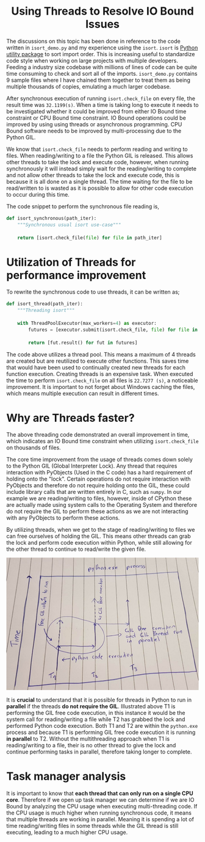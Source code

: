 <div align="center">
  <h1> Using Threads to Resolve IO Bound Issues </h1>
</div>

The discussions on this topic has been done in reference to the code written in `isort_demo.py` and my experience using the `isort`. `isort` is [Python utility package](https://github.com/PyCQA/isort) to sort import order. This is increasing useful to standardize code style when working on large projects with multiple developers. Feeding a industry size codebase with millions of lines of code can be quite time consuming to check and sort all of the imports. `isort_demo.py` contains 9 sample files where I have chained them together to treat them as being multiple thousands of copies, emulating a much larger codebase.


After synchronous execution of running `isort.check_file` on every file, the result time was `32.1199(s)`. When a time is taking long to execute it needs to be investigated whether it could be improved from either IO Bound time constraint or CPU Bound time constraint. IO Bound operations could be improved by using using threads or asynchronous programming. CPU Bound software needs to be improved by multi-processing due to the Python GIL. 

We know that `isort.check_file` needs to perform reading and writing to files. When reading/writing to a file the Python GIL is released. This allows other threads to take the lock and execute code, however, when running synchronously it will instead simply wait for the reading/writing to complete and not allow other threads to take the lock and execute code, this is because it is all done on a single thread. The time waiting for the file to be read/written to is wasted as it is possible to allow for other code execution to occur during this time.

The code snippet to perform the synchronous file reading is,

```python
def isort_synchronous(path_iter):
    """Synchronous usual isort use-case"""
    
    return [isort.check_file(file) for file in path_iter]
```

# Utilization of Threads for performance improvement

To rewrite the synchronous code to use threads, it can be written as;

```python
def isort_thread(path_iter):
    """Threading isort"""

    with ThreadPoolExecutor(max_workers=4) as executor:
        futures = [executor.submit(isort.check_file, file) for file in path_iter]

        return [fut.result() for fut in futures]
```

The code above utilizes a thread pool. This means a maximum of 4 threads are created but are reutilized to execute other functions. This saves time that would have been used to continually created new threads for each function execution. Creating threads is an expensive task. When executed the time to perform `isort.check_file` on all files is `22.7277 (s)`, a noticeable improvement. It is important to not forget about Windows caching the files, which means multiple execution can result in different times.

# Why are Threads faster?

The above threading code demonstrated an overall improvement in time, which indicates an IO Bound time constraint when utilizing `isort.check_file` on thousands of files. 

The core time improvement from the usage of threads comes down solely to the Python GIL (Global Interpreter Lock). Any thread that requires interaction with PyObjects (Used in the C code) has a hard requirement of holding onto the "lock". Certain operations do not require interaction with PyObjects and therefore do not require holding onto the GIL, these could include library calls that are written entirely in C, such as `numpy`. In our example we are reading/writing to files, however, inside of CPython these are actually made using system calls to the Operating System and therefore do not require the GIL to perform these actions as we are not interacting with any PyObjects to perform these actions.

By utilizing threads, when we get to the stage of reading/writing to files we can free ourselves of holding the GIL. This means other threads can grab the lock and perform code execution within Python, while still allowing for the other thread to continue to read/write the given file.

![](../images/threads_1.png)


It is **crucial** to understand that it is possible for threads in Python to run in **parallel** if the threads **do not require the GIL**. Illustrated above T1 is performing the GIL free code execution, in this instance it would be the system call for reading/writing a file while T2 has grabbed the lock and performed Python code execution. Both T1 and T2 are within the `python.exe` process and because T1 is performing GIL free code execution it is running **in parallel** to T2. Without the multithreading approach when T1 is reading/writing to a file, their is no other thread to give the lock and continue performing tasks in parallel, therefore taking longer to complete.

# Task manager analysis

It is important to know that **each thread that can only run on a single CPU core**. Therefore if we open up task manager we can determine if we are IO Bound by analyzing the CPU usage when executing multi-threading code. If the CPU usage is much higher when running synchronous code, it means that multiple threads are working in parallel. Meaning it is spending a lot of time reading/writing files in some threads while the GIL thread is still executing, leading to a much higher CPU usage.

